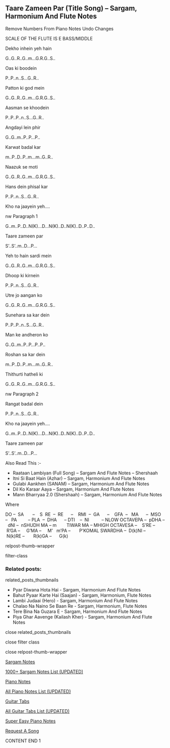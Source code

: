 
## Taare Zameen Par (Title Song) – Sargam, Harmonium And Flute Notes

Remove Numbers From Piano Notes
Undo Changes

SCALE OF THE FLUTE IS E BASS/MIDDLE

Dekho inhein yeh hain

G..G..R..G..m…G.R.G..S..

Oas ki boodein

P..P..n..S…G..R..

Patton ki god mein

G..G..R..G..m…G.R.G..S..

Aasman se khoodein

P..P..P..n..S…G..R..

Angdayi lein phir

G..G..m..P..P…P..

Karwat badal kar

m..P..D..P..m…m..G..R..

Naazuk se moti

G..G..R..G..m…G.R.G..S..

Hans dein phisal kar

P..P..n..S…G..R..

Kho na jaayein yeh….

nw Paragraph 1

G..m..P..D..N(K)…D…N(K)..D..N(K)..D..P..D..

Taare zameen par

S’..S’..m..D…P…

Yeh to hain sardi mein

G..G..R..G..m…G.R.G..S..

Dhoop ki kirnein

P..P..n..S…G..R..

Utre jo aangan ko

G..G..R..G..m…G.R.G..S..

Sunehara sa kar dein

P..P..P..n..S…G..R..

Man ke andheron ko

G..G..m..P..P…P..P..

Roshan sa kar dein

m..P..D..P..m…m..G..R..

Thithurti hatheli ki

G..G..R..G..m…G.R.G..S..

nw Paragraph 2

Rangat badal dein

P..P..n..S…G..R..

Kho na jaayein yeh….

G..m..P..D..N(K)…D…N(K)..D..N(K)..D..P..D..

Taare zameen par

S’..S’..m..D…P…

Also Read This :-

* Raataan Lambiyan (Full Song) – Sargam And Flute Notes – Shershaah
* Itni Si Baat Hain (Azhar) – Sargam, Harmonium And Flute Notes
* Gulabi Aankhen (SANAM) – Sargam, Harmonium And Flute Notes
* Dil Ko Karaar Aaya – Sargam, Harmonium And Flute Notes
* Mann Bharryaa 2.0 (Shershaah) – Sargam, Harmonium And Flute Notes

Where

DO –  SA       –    S  RE  –  RE      –    RMI  –  GA      –    GFA  –   MA      –  MSO  –   PA         – PLA  –  DHA      – DTI    –  NI          – NLOW OCTAVEPA –  pDHA –  dNI –  nSHUDH MA – m        TIWAR MA – MHIGH OCTAVESA –    S’RE –     R’GA –     G’MA –     M’   m’PA –       P’KOMAL SWARDHA –  D(k)NI –       N(k)RE –       R(k)GA –      G(k)

relpost-thumb-wrapper

filter-class

### Related posts:

related_posts_thumbnails

* Pyar Diwana Hota Hai - Sargam, Harmonium And Flute Notes
* Bahut Pyaar Karte Hai (Saajan) - Sargam, Harmonium, Flute Notes
* Lambi Judaai (Hero) - Sargam, Harmonium And Flute Notes
* Chalao Na Naino Se Baan Re - Sargam, Harmonium, Flute Notes
* Tere Bina Na Guzara E - Sargam, Harmonium And Flute Notes
* Piya Ghar Aavenge (Kailash Kher) - Sargam, Harmonium And Flute Notes

close related_posts_thumbnails

close filter class

close relpost-thumb-wrapper

[Sargam Notes](https://www.notationsworld.com/sargam-notes.html)

[1000+ Sargam Notes List (UPDATED)](https://www.notationsworld.com/all-songs-list-sargam-notes.html)

[Piano Notes](https://www.notationsworld.com/piano-notes.html)

[All Piano Notes List (UPDATED)](https://www.notationsworld.com/all-songs-list-piano-notes.html)

[Guitar Tabs](https://www.notationsworld.com/guitar-tabs.html)

[All Guitar Tabs List (UPDATED)](https://www.notationsworld.com/all-songs-list-guitar-tabs.html)

[Super Easy Piano Notes](https://studywall.in/)

[Request A Song](https://www.notationsworld.com/request-a-song.html)

CONTENT END 1

